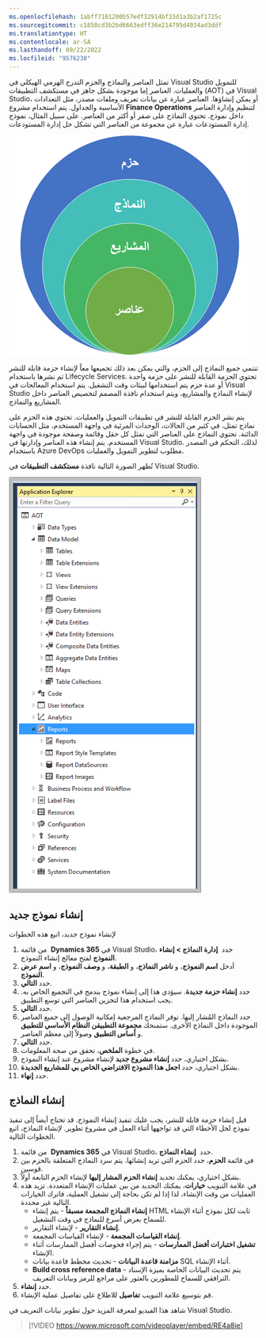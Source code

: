 ```yaml
---
ms.openlocfilehash: 1abff7101200b57edf32914bf33d1a3b2af1725c
ms.sourcegitcommit: c1858cd3b2bd6663edff36e214795d4934ad3ddf
ms.translationtype: HT
ms.contentlocale: ar-SA
ms.lasthandoff: 09/22/2022
ms.locfileid: "9576238"
---
```

تمثل العناصر والنماذج والحزم التدرج الهرمي الهيكلي في Visual Studio للتمويل والعمليات. العناصر إما موجودة بشكل جاهز في مستكشف التطبيقات (AOT) في Visual Studio، أو يمكن إنشاؤها. العناصر عبارة عن بيانات تعريف وملفات مصدر، مثل التعدادات الأساسية والجداول. يتم استخدام مشروع **Finance Operations** لتنظيم وإدارة العناصر داخل نموذج. تحتوي النماذج على صفر أو أكثر من العناصر. على سبيل المثال، نموذج إدارة المستودعات عبارة عن مجموعة من العناصر التي تشكل حل إدارة المستودعات. 

![رسم تخطيطي لعناصر البنية الفنية.](../media/elements-to-packages-1.png)

تنتمي جميع النماذج إلى الحزم، والتي يمكن بعد ذلك تجميعها معاً لإنشاء حزمة قابلة للنشر ثم نشرها باستخدام Lifecycle Services. تحتوي الحزمة القابلة للنشر على حزمة واحدة أو عدة حزم يتم استخدامها لبيئات وقت التشغيل. يتم استخدام المعالجات في Visual Studio لإنشاء النماذج والمشاريع، ويتم استخدام نافذة المصمم لتخصيص العناصر داخل المشاريع والنماذج. 

يتم نشر الحزم القابلة للنشر في تطبيقات التمويل والعمليات. تحتوي هذه الحزم على نماذج تمثل، في كثير من الحالات، الوحدات المرئية في واجهة المستخدم، مثل الحسابات الدائنة. تحتوي النماذج على العناصر التي تمثل كل حقل وقائمة وصفحة موجودة في واجهة المستخدم. يتم إنشاء هذه العناصر وإدارتها في Visual Studio. لذلك، التحكم في المصدر باستخدام Azure DevOps مطلوب لتطوير التمويل والعمليات.

تُظهر الصورة التالية نافذة **مستكشف التطبيقات** في Visual Studio.

![لقطة شاشة لنافذة مستكشف التطبيقات في Visual Studio.](../media/application-explorer-1.png)

## <a name="create-a-new-model"></a>إنشاء نموذج جديد

لإنشاء نموذج جديد، اتبع هذه الخطوات

1.  من قائمة  **Dynamics 365** في Visual Studio، حدد  **إدارة النماذج > إنشاء النموذج** لفتح معالج إنشاء النموذج.
2.  أدخل **اسم النموذج**، و **ناشر النماذج**، و **الطبقة**، و **وصف النموذج**، و **اسم عرض النموذج**.
3.  حدد **التالي**.
4.  حدد **إنشاء حزمة جديدة**. سيؤدي هذا إلى إنشاء نموذج يندمج في التجميع الخاص به. يجب استخدام هذا لتخزين العناصر التي توسع التطبيق.
5.  حدد **التالي**.
6.  حدد النماذج المُشار إليها. توفر النماذج المرجعية إمكانية الوصول إلى جميع العناصر الموجودة داخل النماذج الأخرى. ستمنحك **مجموعة التطبيقن النظام الأساسي للتطبيق** و **أساس التطبيق** وصولاً إلى معظم العناصر.
7.  حدد **التالي**.
8.  في خطوة **الملخص**، تحقق من صحة المعلومات.
9.  بشكل اختياري، حدد **إنشاء مشروع جديد** لإنشاء مشروع عند إنشاء النموذج.
10. بشكل اختياري، حدد **اجعل هذا النموذج الافتراضي الخاص بي للمشاريع الجديدة**.
11. حدد **إنهاء**.

## <a name="build-models"></a>إنشاء النماذج

قبل إنشاء حزمة قابلة للنشر، يجب عليك تنفيذ إنشاء النموذج. قد تحتاج أيضاً إلى تنفيذ نموذج لحل الأخطاء التي قد تواجهها أثناء العمل في مشروع تطوير. لإنشاء النماذج، اتبع الخطوات التالية.

1.  من قائمة  **Dynamics 365** في Visual Studio، حدد  **إنشاء النماذج**.
2.  في قائمة **الحزم**، حدد الحزم التي تريد إنشائها. يتم سرد النماذج المتعلقة بالحزم بين قوسين.
3.  بشكل اختياري، يمكنك تحديد **إنشاء الحزم المشار إليها** لإنشاء الحزم التابعة أولاً.
4.  في علامة التبويب **خيارات**، يمكنك التحديد من بين عمليات الإنشاء المتعددة. تزيد هذه العمليات من وقت الإنشاء، لذا إذا لم تكن بحاجة إلى تشغيل العملية، فاترك الخيارات التالية غير محددة.
    -   **إنشاء النماذج المجمعة مسبقاً** - يتم إنشاء HTML ثابت لكل نموذج أثناء الإنشاء للسماح بعرض أسرع للنماذج في وقت التشغيل.
    -   **إنشاء التقارير** - لإنشاء التقارير.
    -   **إنشاء القياسات المجمعة** - لإنشاء القياسات المجمعة.
    -   **تشغيل اختبارات أفضل الممارسات** - يتم إجراء فحوصات أفضل الممارسات أثناء الإنشاء.
    -   **مزامنة قاعدة البيانات** - تحديث مخطط قاعدة بيانات SQL أثناء الإنشاء.
    -   **Build cross reference data** - يتم تحديث البيانات الخاصة بميزة الإسناد الترافقي للسماح للمطورين بالعثور على مراجع للرمز وبيانات التعريف.
5.  حدد **إنشاء**.
6.  قم بتوسيع علامة التبويب **تفاصيل** للاطلاع على تفاصيل عملية الإنشاء.

شاهد هذا الفيديو لمعرفة المزيد حول تطوير بيانات التعريف في Visual Studio. 

> [!VIDEO https://www.microsoft.com/videoplayer/embed/RE4a8ie]
